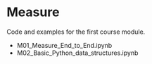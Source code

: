 # Measure
Code and examples for the first course module. 

- M01_Measure_End_to_End.ipynb
- M02_Basic_Python_data_structures.ipynb